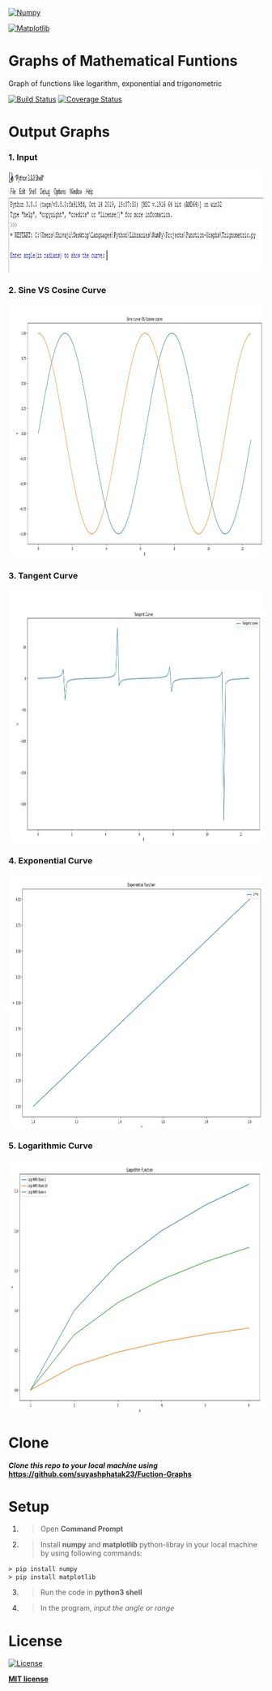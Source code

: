 
<a href="https://numpy.org"><img src="https://upload.wikimedia.org/wikipedia/commons/thumb/1/1a/NumPy_logo.svg/775px-NumPy_logo.svg.png" title="Numpy" width="500px" height="200px" alt="Numpy"></a>

<a href="https://numpy.org"><img src="https://matplotlib.org/_static/logo2_compressed.svg" title="Matplotlib" width="500px" height="200px" alt="Matplotlib"></a>

# Graphs of Mathematical Funtions

Graph of functions like logarithm, exponential and trigonometric

[![Build Status](http://img.shields.io/travis/badges/badgerbadgerbadger.svg?style=flat-square)](https://travis-ci.org/badges/badgerbadgerbadger)
[![Coverage Status](http://img.shields.io/coveralls/badges/badgerbadgerbadger.svg?style=flat-square)](https://coveralls.io/r/badges/badgerbadgerbadger)

# Output Graphs

### 1. Input
<img src="https://github.com/suyashphatak23/Function-Graphs/blob/master/images/1.JPG" title="Input" width="1000px" height="200px" alt="Input Image">

### 2. Sine VS Cosine Curve

<img src="https://github.com/suyashphatak23/Function-Graphs/blob/master/images/3.JPG" title="Sin VS Cos" width="1200px" height="500px" alt="Sine and cosine curve">

### 3. Tangent Curve

<img src="https://github.com/suyashphatak23/Function-Graphs/blob/master/images/2.JPG" title="Tan" width="1200px" height="500px" alt="Tangent Curve">

### 4. Exponential Curve

<img src="https://github.com/suyashphatak23/Function-Graphs/blob/master/images/4.JPG" title="Exponent 2" width="1200px" height="500px" alt="Exponential Curve">

### 5. Logarithmic Curve

<img src="https://github.com/suyashphatak23/Function-Graphs/blob/master/images/5.JPG" title="Log" width="1200px" height="500px" alt="Logaritmic curve">

# Clone

***Clone this repo to your local machine using*** **https://github.com/suyashphatak23/Fuction-Graphs**

# Setup

1. > Open **Command Prompt**

2. > Install **numpy** and **matplotlib** python-libray in your local machine by using following commands:

```shell
> pip install numpy
> pip install matplotlib
```

3. > Run the code in **python3 shell**

4. >In the program, *input the angle or range*

# License

[![License](http://img.shields.io/:license-mit-blue.svg?style=flat-square)](http://badges.mit-license.org)

**[MIT license](http://opensource.org/licenses/mit-license.php)**
